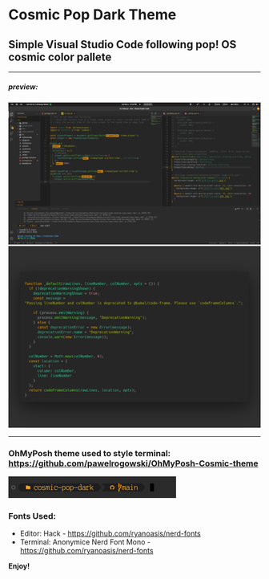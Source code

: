 # Cosmic Pop Dark Theme

## Simple Visual Studio Code following pop! OS cosmic color pallete

---

##### preview:

![Preview](https://github.com/pawelrogowski/cosmic-pop-dark/raw/HEAD/image.png)
![Preview](https://github.com/pawelrogowski/cosmic-pop-dark/raw/HEAD/code.png)

---

### OhMyPosh theme used to style terminal: https://github.com/pawelrogowski/OhMyPosh-Cosmic-theme

![Preview](https://github.com/pawelrogowski/cosmic-pop-dark/raw/HEAD/OhMyPosh.png)

### Fonts Used:

- Editor: Hack - https://github.com/ryanoasis/nerd-fonts
- Terminal: Anonymice Nerd Font Mono - https://github.com/ryanoasis/nerd-fonts

**Enjoy!**
